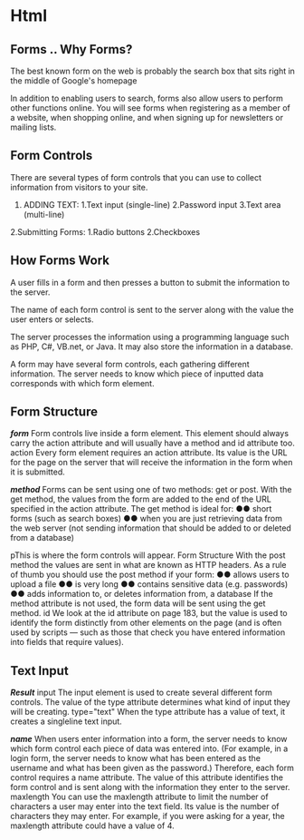 # Html 
## Forms .. Why Forms?

The best known form on the web is probably
the search box that sits right in the middle of
Google's homepage

In addition to enabling users to
search, forms also allow users
to perform other functions
online. You will see forms
when registering as a member
of a website, when shopping
online, and when signing up for
newsletters or mailing lists.

## Form Controls

There are several types of form controls that
you can use to collect information from visitors
to your site.

1. ADDING TEXT:
  1.Text input (single-line)
  2.Password input
  3.Text area (multi-line)

2.Submitting Forms: 
  1.Radio buttons
  2.Checkboxes


## How Forms Work
A user fills in a form and then presses a button
to submit the information to the server.

The name of each form
control is sent to the
server along with the
value the user enters or
selects.

The server processes
the information using a
programming language
such as PHP, C#, VB.net,
or Java. It may also store
the information in a
database.

A form may have several form controls, each
gathering different information. The server
needs to know which piece of inputted data
corresponds with which form element.

## Form Structure

***form***
Form controls live inside a
form element. This element
should always carry the action
attribute and will usually have a
method and id attribute too.
action
Every form element requires
an action attribute. Its value
is the URL for the page on the
server that will receive the
information in the form when it
is submitted.
  
  ***method***
Forms can be sent using one of
two methods: get or post.
With the get method, the values
from the form are added to
the end of the URL specified in
the action attribute. The get
method is ideal for:
●● short forms (such as search
boxes)
●● when you are just retrieving
data from the web server
(not sending information that
should be added to or deleted
from a database)

pThis is where the form controls will appear.
Form Structure
With the post method the
values are sent in what are
known as HTTP headers. As a
rule of thumb you should use the
post method if your form:
●● allows users to upload a file
●● is very long
●● contains sensitive data
(e.g. passwords)
●● adds information to, or
deletes information from, a
database
If the method attribute is not
used, the form data will be sent
using the get method.
id
We look at the id attribute on
page 183, but the value is used to
identify the form distinctly from
other elements on the page (and
is often used by scripts — such
as those that check you have
entered information into fields
that require values).

## Text Input


***Result***
input
The input element is used
to create several different form
controls. The value of the type
attribute determines what kind
of input they will be creating.
type="text"
When the type attribute has a
value of text, it creates a singleline
text input.


***name***
When users enter information
into a form, the server needs to
know which form control each
piece of data was entered into.
(For example, in a login form, the
server needs to know what has
been entered as the username
and what has been given as the
password.) Therefore, each form
control requires a name attribute.
The value of this attribute
identifies the form control and is
sent along with the information
they enter to the server.
maxlength
You can use the maxlength
attribute to limit the number
of characters a user may enter
into the text field. Its value is the
number of characters they may
enter. For example, if you were
asking for a year, the maxlength
attribute could have a value of 4.
